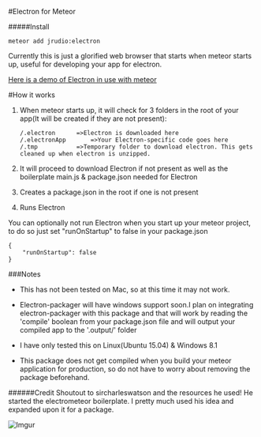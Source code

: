 #Electron for Meteor

#####Install

    meteor add jrudio:electron
    
Currently this is just a glorified web browser that starts when meteor starts up, useful for developing your app for electron.

[Here is a demo of Electron in use with meteor](https://www.youtube.com/watch?v=1OpsJp1_OK4)

#How it works
1.	When meteor starts up, it will check for 3 folders in the root of your app(It will be created if they are not present):

		/.electron		=>Electron is downloaded here
		/.electronApp		=>Your Electron-specific code goes here
		/.tmp 			=>Temporary folder to download electron. This gets cleaned up when electron is unzipped.
2.	It will proceed to download Electron if not present as well as the boilerplate main.js & package.json needed for Electron
3.	Creates a package.json in the root if one is not present
4.	Runs Electron



You can optionally not run Electron when you start up your meteor project, to do so just set "runOnStartup" to false in your package.json


    {
    	"runOnStartup": false
    }


###Notes

*	This has not been tested on Mac, so at this time it may not work.
*	Electron-packager will have windows support soon.I plan on integrating electron-packager with this package and that will work by reading the 'compile' boolean from your package.json file and will output your compiled app to the '.output/' folder

*	I have only tested this on Linux(Ubuntu 15.04) & Windows 8.1

*	This package does not get compiled when you build your meteor application for production, so do not have to worry about removing the package beforehand.


######Credit
Shoutout to sircharleswatson and the resources he used! He started the electrometeor boilerplate. I pretty much used his idea and expanded upon it for a package.


	  
	  
![Imgur](http://i.imgur.com/7jnPWgS.png?1 "Running Electron on Plex Requests")
